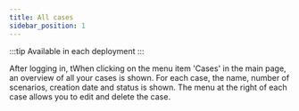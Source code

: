 ```yaml
---
title: All cases
sidebar_position: 1
---
```


:::tip Available in each deployment
:::

After logging in, tWhen clicking on the menu item 'Cases' in the main page, an overview of all your cases is shown. For each case, the name, number of scenarios, creation date and status is shown. The menu at the right of each case allows you to edit and delete the case.
